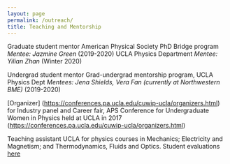 ```yaml
---
layout: page
permalink: /outreach/
title: Teaching and Mentorship
---
```


Graduate student mentor
American Physical Society PhD Bridge program *Mentee: Jazmine Green* (2019-2020)
UCLA Physics Department *Mentee: Yilian Zhan* (Winter 2020)

Undergrad student mentor
Grad-undergrad mentorship program, UCLA Physics Dept *Mentees: Jena Shields, Vera Fan (currently at Northwestern BME)* (2019-2020)

[Organizer] (https://conferences.pa.ucla.edu/cuwip-ucla/organizers.html) for Industry panel and Career fair, APS Conference for Undergraduate Women in Physics held at UCLA in 2017 (https://conferences.pa.ucla.edu/cuwip-ucla/organizers.html)

Teaching assistant UCLA for physics courses in Mechanics; Electricity and Magnetism; and Thermodynamics, Fluids and Optics. Student evaluations [here](https://www.dropbox.com/home/jobSearch?preview=UCLAStudentReviewsCompiled.pdf)
